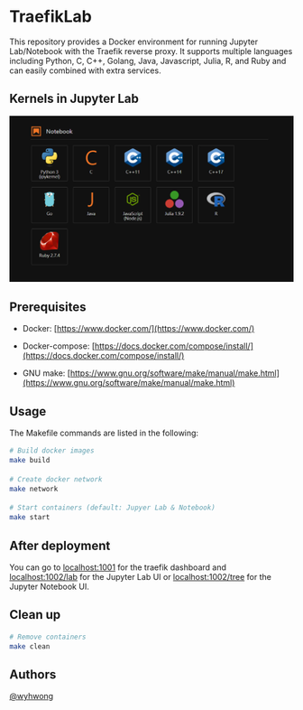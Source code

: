 # TraefikLab

This repository provides a Docker environment for running Jupyter Lab/Notebook with the Traefik reverse proxy. It supports multiple languages including Python, C, C++, Golang, Java, Javascript, Julia, R, and Ruby and can easily combined with extra services.



## Kernels in Jupyter Lab

![plot](./images/jupyter_kernels.png)



## Prerequisites

- Docker: [https://www.docker.com/](https://www.docker.com/)

- Docker-compose: [https://docs.docker.com/compose/install/](https://docs.docker.com/compose/install/)

- GNU make: [https://www.gnu.org/software/make/manual/make.html](https://www.gnu.org/software/make/manual/make.html)



## Usage

The Makefile commands are listed in the following:

```bash
# Build docker images
make build

# Create docker network
make network

# Start containers (default: Jupyer Lab & Notebook)
make start
```



## After deployment

You can go to [localhost:1001](http://localhost:1001) for the traefik dashboard and [localhost:1002/lab](https://localhost:1002/lab) for the Jupyter Lab UI or [localhost:1002/tree](https://localhost:1002/tree) for the Jupyter Notebook UI.



## Clean up

```bash
# Remove containers
make clean
```



## Authors
[@wyhwong](https://github.com/wyhwong)
